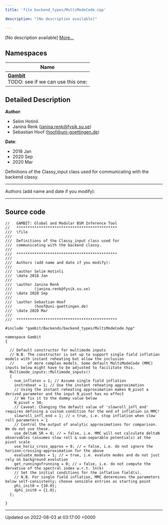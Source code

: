 ```yaml
---
title: 'file backend_types/MultiModeCode.cpp'

description: "[No description available]"

---
```







[No description available] [More...](#detailed-description)

## Namespaces

| Name           |
| -------------- |
| **[Gambit](/documentation/code/gambit_sphinx/namespaces/namespacegambit/)** <br>TODO: see if we can use this one:  |

## Detailed Description


**Author**: 

  * Selim Hotinli 
  * Janina Renk ([janina.renk@fysik.su.se](mailto:janina.renk@fysik.su.se)) 
  * Sebastian Hoof ([hoof@uni-goettingen.de](mailto:hoof@uni-goettingen.de)) 


**Date**: 

  * 2018 Jan
  * 2020 Sep
  * 2020 Mar


Definitions of the Classy_input class used for communicating with the backend classy.



------------------

Authors (add name and date if you modify):



------------------




## Source code

```
//   GAMBIT: Global and Modular BSM Inference Tool
//   *********************************************
///  \file
///
///  Definitions of the Classy_input class used for
///  communicating with the backend classy.
///
///  *********************************************
///
///  Authors (add name and date if you modify):
///
///  \author Selim Hotinli
///  \date 2018 Jan
///
///  \author Janina Renk
///          (janina.renk@fysik.su.se)
///  \date 2020 Sep
///
///  \author Sebastian Hoof
///          (hoof@uni-goettingen.de)
///  \date 2020 Mar
///
///  *********************************************

#include "gambit/Backends/backend_types/MultiModeCode.hpp"

namespace Gambit
{

  // Default constructor for multimode inputs
  // N.B. The constructor is set up to support single field inflation models with instant reheating but allow the inclusion
  //      of more complex models. Some default MultiModeCode (MMC) inputs below might have to be adjusted to facilitate this.
  Multimode_inputs::Multimode_inputs()
  {
    num_inflaton = 1; // Assume single field inflation
    instreheat = 1; // Use the instant reheating approximation
    // Using the instant reheating approximation makes N_pivot a derived parameter and the input N_pivot has no effect
    // We fix it to the dummy value below
    N_pivot = 50;
    // Caveat: Changing the default value of 'slowroll_infl_end' requires defining a custom condition for the end of inflation in MMC!
    slowroll_infl_end = 1; // = true, i.e. stop inflation when slow roll parameters = 1
    // Control the output of analytic approximations for comparison. We do not use these.
    use_deltaN_SR = 0; // = false, i.e. MMC will not calculate deltaN observables (assumes slow roll & sum-separable potentials) at the pivot scale
    use_horiz_cross_approx = 0; // = false, i.e. do not ignore the horizon-crossing-approximation for the above
    evaluate_modes = 1; // = true, i.e. evalute modes and do not just rely on background evolution
    get_runningofrunning = 0; // = false, i.e. do not compute the dervative of the spectral index w.r.t. ln(k)
    // Set the initial conditions for the inflation field(s).
    // N.B. For single field inflation, MMC determines the parameters below self-consistenly; choose sensible entries as starting point
    phi_init0 = {10.0};
    dphi_init0 = {1.0};
  };

}
```


-------------------------------

Updated on 2022-08-03 at 03:17:00 +0000
